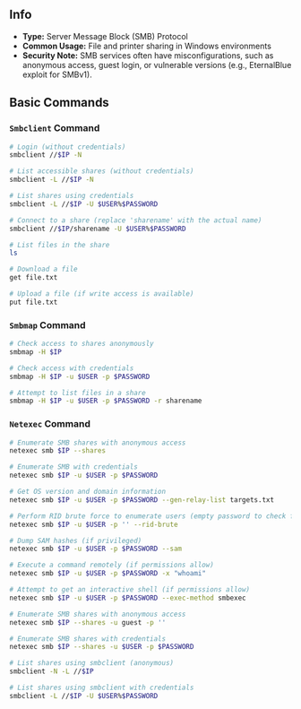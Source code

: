 
## Info
- **Type:** Server Message Block (SMB) Protocol
- **Common Usage:** File and printer sharing in Windows environments
- **Security Note:** SMB services often have misconfigurations, such as anonymous access, guest login, or vulnerable versions (e.g., EternalBlue exploit for SMBv1).

## Basic Commands
### `Smbclient` Command
```bash
# Login (without credentials)
smbclient //$IP -N

# List accessible shares (without credentials)
smbclient -L //$IP -N

# List shares using credentials
smbclient -L //$IP -U $USER%$PASSWORD

# Connect to a share (replace 'sharename' with the actual name)
smbclient //$IP/sharename -U $USER%$PASSWORD

# List files in the share
ls

# Download a file
get file.txt

# Upload a file (if write access is available)
put file.txt
```

### `Smbmap` Command
```bash
# Check access to shares anonymously
smbmap -H $IP

# Check access with credentials
smbmap -H $IP -u $USER -p $PASSWORD

# Attempt to list files in a share
smbmap -H $IP -u $USER -p $PASSWORD -r sharename
```

### `Netexec` Command
```bash
# Enumerate SMB shares with anonymous access
netexec smb $IP --shares

# Enumerate SMB with credentials
netexec smb $IP -u $USER -p $PASSWORD

# Get OS version and domain information
netexec smb $IP -u $USER -p $PASSWORD --gen-relay-list targets.txt

# Perform RID brute force to enumerate users (empty password to check for anonymous access)
netexec smb $IP -u $USER -p '' --rid-brute

# Dump SAM hashes (if privileged)
netexec smb $IP -u $USER -p $PASSWORD --sam

# Execute a command remotely (if permissions allow)
netexec smb $IP -u $USER -p $PASSWORD -x "whoami"

# Attempt to get an interactive shell (if permissions allow)
netexec smb $IP -u $USER -p $PASSWORD --exec-method smbexec
```

```bash
# Enumerate SMB shares with anonymous access
netexec smb $IP --shares -u guest -p ''

# Enumerate SMB shares with credentials
netexec smb $IP --shares -u $USER -p $PASSWORD

# List shares using smbclient (anonymous)
smbclient -N -L //$IP

# List shares using smbclient with credentials
smbclient -L //$IP -U $USER%$PASSWORD
```

```

```

